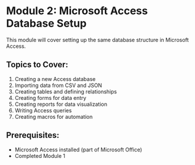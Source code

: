 # Module 2: Microsoft Access Database Setup

This module will cover setting up the same database structure in Microsoft Access.

## Topics to Cover:
1. Creating a new Access database
2. Importing data from CSV and JSON
3. Creating tables and defining relationships
4. Creating forms for data entry
5. Creating reports for data visualization
6. Writing Access queries
7. Creating macros for automation

## Prerequisites:
- Microsoft Access installed (part of Microsoft Office)
- Completed Module 1
